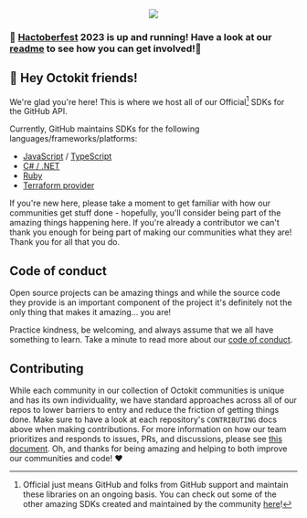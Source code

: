 

<p align="center">
  <img src="https://user-images.githubusercontent.com/139819/199528006-bc534966-4aee-45da-8d1e-0e71b97a56b3.png" />
</p>

### 🎃 [Hactoberfest](https://hacktoberfest.com/) 2023 is up and running! Have a look at our [readme](https://github.com/octokit/.github/blob/main/community/hacktoberfest_getting_started.md) to see how you can get involved!🎃

## 👋 Hey Octokit friends!

We're glad you're here! This is where we host all of our Official[^1] SDKs for the GitHub API.

Currently, GitHub maintains SDKs for the following languages/frameworks/platforms:
- [JavaScript](https://github.com/octokit?language=javascript#org-profile-repositories) / [TypeScript](https://github.com/octokit?language=typescript#org-profile-repositories)
- [C# / .NET](https://github.com/octokit?language=c%23#org-profile-repositories)
- [Ruby](https://github.com/octokit?language=ruby#org-profile-repositories)
- [Terraform provider](https://github.com/integrations/terraform-provider-github)

If you're new here, please take a moment to get familiar with how our communities get stuff done - hopefully, you'll consider being part of the amazing things happening here.
If you're already a contributor we can't thank you enough for being part of making our communities what they are!  Thank you for all that you do.

## Code of conduct

Open source projects can be amazing things and while the source code they provide is an important component of the project
it's definitely not the only thing that makes it amazing... you are!

Practice kindness, be welcoming, and always assume that we all have something to learn. Take a minute to read more about our [code of conduct](CODE_OF_CONDUCT.md).

## Contributing

While each community in our collection of Octokit communities is unique and has its own individuality, we have standard approaches across all of our repos
to lower barriers to entry and reduce the friction of getting things done. Make sure to have a look at each repository's `CONTRIBUTING` docs above when
making contributions. For more information on how our team prioritizes and responds to issues, PRs, and discussions, please see [this document](community/prioritization_response.md).
Oh, and thanks for being amazing and helping to both improve our communities and code! ❤️

[^1]: Official just means GitHub and folks from GitHub support and maintain these libraries on an ongoing basis.
You can check out some of the other amazing SDKs created and maintained by the community [here](https://docs.github.com/en/rest/overview/libraries)!
